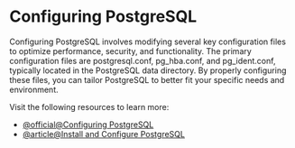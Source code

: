 # Configuring PostgreSQL

Configuring PostgreSQL involves modifying several key configuration files to optimize performance, security, and functionality. The primary configuration files are postgresql.conf, pg_hba.conf, and pg_ident.conf, typically located in the PostgreSQL data directory. By properly configuring these files, you can tailor PostgreSQL to better fit your specific needs and environment.

Visit the following resources to learn more:

- [@official@Configuring PostgreSQL](https://www.postgresql.org/docs/current/runtime-config.html)
- [@article@Install and Configure PostgreSQL](https://ubuntu.com/server/docs/install-and-configure-postgresql)